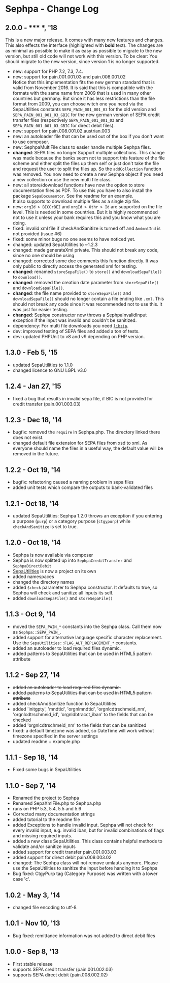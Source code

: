 Sephpa - Change Log
===============

## 2.0.0 - *** *, '18
This is a new major release. It comes with many new features and changes. This also effects the
interface (highlighted with **bold** text). The changes are as minimal as possible to make it as easy as possible to migrate to
the new version, but still old code will not work with this version. To be clear: You should migrate
to the new version, since version 1 is no longer supported.

- new: support for PHP 7.2, 7.3, 7.4.
- new: support for pain.001.001.03 and pain.008.001.02<br>
Notice that this implementation fits the new german standard that is valid from November 2016. 
It is said that this is compatible with the formats with the same name from 2009 that is used 
in many other countries but germany. But since it has less restrictions than the file format 
from 2009, you can choose witch one you need via the SepaUtilities constants `SEPA_PAIN_001_001_03`
for the old version and `SEPA_PAIN_001_001_03_GBIC` for the new german version of SEPA credit 
transfer files (respectively `SEPA_PAIN_001_001_03` and `SEPA_PAIN_001_001_03_GBIC` for direct 
debit files).
- new: support for pain.008.001.02.austrian.003
- new: an autoloader file that can be used out of the box if you don't want to use composer.
- new: SephpaMultiFile class to easier handle multiple Sephpa files.
- **changed**: SEPA files no longer Support multiple collections. This change was made because the
banks seem not to support this feature of the file scheme and either split the files up them self
or just don't take the file and request the user to split the files up.
So the `addCollection` function was removed. You now need to create a new Sephpa object if you
need a new collection or use the new multi file class. 
- new: all store/download functions have now the option to store documentation files as PDF. To
use this you have to also install the package `SepaDocumentor`. See the readme for
an example.  
It also supports to download multiple files as a single zip file.
- new: `orgId > BICOrBEI` and `orgId > Othr > Id` are supported on the file level. This is needed in some countries.
But it is highly recommended not to use it unless your bank requires this and you know what you 
are doing. 
- fixed: invalid xml file if checkAndSanitize is turned off and `AmdmntInd` is not provided (issue #6)
- fixed: some minor bugs no one seems to have noticed yet.
- changed: updated SepaUtilities to ~1.2.3
- changed: made generateXml private. This should not break any code, since no one should be using
- changed: corrected some doc comments
this function directly. It was only public to directly access the generated xml for testing.
- **changed**: renamed `storeSepaFile()` to `store()` and `downloadSepaFile()` to `download()`.
- **changed**: removed the creation date parameter from `storeSepaFile()` and `downloadSepaFile()`.
- **changed**: the file name provided to `storeSepaFile()` and `downloadSepaFile()` should no longer
contain a file ending like `.xml`.
This should not break any code since it was recommended not to use this. It was just for easier testing.
- **changed**: Sephpa constructor now throws a SephpaInvalidInput exception if the input was invalid
and couldn't be sanitized.
- dependency: For multi file downloads you need [`libzip`](http://php.net/manual/en/book.zip.php).
- dev: improved testing of SEPA files and added a ton of tests.
- dev: updated PHPUnit to v8 and v9 depending on PHP version.

## 1.3.0 - Feb 5, '15
- updated SepaUtilities to 1.1.0
- changed licence to GNU LGPL v3.0

## 1.2.4 - Jan 27, '15
- fixed a bug that results in invalid sepa file, if BIC is not provided for credit transfer (pain.001.003.03)

## 1.2.3 - Dec 18, '14
- bugfix: removed the `require` in Sephpa.php. The directory linked there does not exist.
- changed default file extension for SEPA files from xsd to xml. As everyone should name the files
in a useful way, the default value will be removed in the future.

## 1.2.2 - Oct 19, '14
- bugfix: refactoring caused a naming problem in sepa files
- added unit tests which compare the outputs to bank-validated files

## 1.2.1 - Oct 18, '14
- updated SepaUtilities: Sephpa 1.2.0 throws an exception if you entering a purpose (`purp`) 
or a category purpose (`ctgypurp`) while `checkAndSanitize` is set to true.

## 1.2.0 - Oct 18, '14
- Sephpa is now available via composer
- Sephpa is now splitted up into `SephpaCreditTransfer` and `SephpaDirectDebit`
- [SepaUtilities](https://github.com/AbcAeffchen/SepaUtilities) is now a project on its own
- added namespaces
- changed the directory names
- added `$check` parameter to Sephpa constructor. It defaults to true, so Sephpa will check and
sanitize all inputs its self.
- added `downloadSepaFile()` and `storeSepaFile()`

## 1.1.3 - Oct 9, '14
- moved the `SEPA_PAIN_*` constants into the Sephpa class. Call them now as `Sephpa::SEPA_PAIN_`.
- added support for alternative language specific character replacement. Use the 
`SepaUtilities::FLAG_ALT_REPLACEMENT_*` constants.
- added an autoloader to load required files dynamic.
- added patterns to SepaUtilities that can be used in HTML5 pattern attribute

## 1.1.2 - Sep 27, '14
- ~~added an autoloader to load required files dynamic.~~
- ~~added patterns to SepaUtilities that can be used in HTML5 pattern attribute~~
- added checkAndSanitize function to SepaUtilities
- added 'initgpty', 'mndtid', 'orgnlmndtid', 'orgnlcdtrschmeid_nm', 'orgnlcdtrschmeid_id',
'orgnldbtracct_iban' to the fields that can be checked
- added 'orgnlcdtrschmeid_nm' to the fields that can be sanitized
- fixed: a default timezone was added, so DateTime will work without timezone specified in the
server settings
- updated readme + example.php

## 1.1.1 - Sep 18, '14
- Fixed some bugs in SepaUtilities

## 1.1.0 - Sep 7, '14
- Renamed the project to Sephpa
- Renamed SepaXmlFile.php to Sephpa.php
- runs on PHP 5.3, 5.4, 5.5 and 5.6
- Corrected many documentation strings
- added tutorial to the readme file
- added Exceptions to handle invalid input. Sephpa will not check for every invalid input, e.g.
invalid iban, but for invalid combinations of flags and missing required inputs.
- added a new class SepaUtilities. This class contains helpful methods to validate
and/or sanitize inputs
- added support for credit transfer pain.001.003.03
- added support for direct debit pain.008.003.02
- changed: The Sephpa class will not remove umlauts anymore. Please use the SepaUtilities to
sanitize the input before handing it to Sephpa
- Bug fixed: CtgyPurp tag (Category Purpose) was written with a lower case 'c'.


## 1.0.2 - May 3, '14
- changed file encoding to utf-8

## 1.0.1 - Nov 10, '13
- Bug fixed: remittance information was not added to direct debit files

## 1.0.0 - Sep 8, '13
- First stable release
- supports SEPA credit transfer (pain.001.002.03)
- supports SEPA direct debit (pain.008.002.02)

